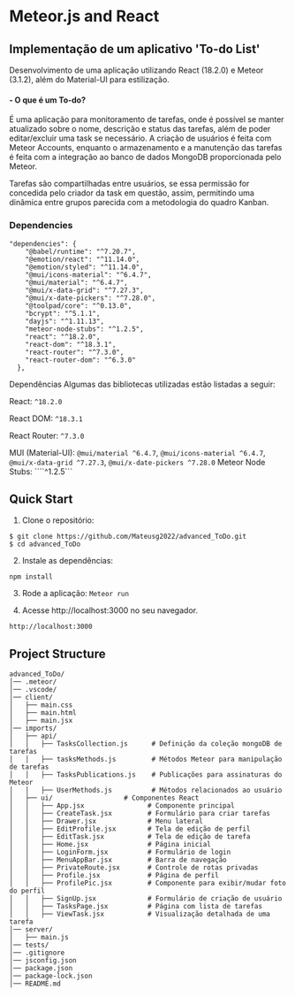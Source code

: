 ﻿# Meteor.js and React

## Implementação de um aplicativo 'To-do List'

Desenvolvimento de uma aplicação utilizando React (18.2.0) e Meteor (3.1.2), além do Material-UI para estilização.

#### - O que é um To-do?
É uma aplicação para monitoramento de tarefas, onde é possível se manter atualizado sobre o nome, descrição e status das tarefas, além de poder editar/excluir uma task se necessário. A criação de usuários é feita com Meteor Accounts, enquanto o armazenamento e a manutenção das tarefas é feita com a integração ao banco de dados MongoDB proporcionada pelo Meteor. 

Tarefas são compartilhadas entre usuários, se essa permissão for concedida pelo criador da task em questão, assim, permitindo uma dinâmica entre grupos parecida com a metodologia do quadro Kanban.

### Dependencies
```
"dependencies": {
    "@babel/runtime": "^7.20.7",
    "@emotion/react": "^11.14.0",
    "@emotion/styled": "^11.14.0",
    "@mui/icons-material": "^6.4.7",
    "@mui/material": "^6.4.7",
    "@mui/x-data-grid": "^7.27.3",
    "@mui/x-date-pickers": "^7.28.0",
    "@toolpad/core": "^0.13.0",
    "bcrypt": "^5.1.1",
    "dayjs": "^1.11.13",
    "meteor-node-stubs": "^1.2.5",
    "react": "^18.2.0",
    "react-dom": "^18.3.1",
    "react-router": "^7.3.0",
    "react-router-dom": "^6.3.0"
  },
```
Dependências
Algumas das bibliotecas utilizadas estão listadas a seguir:

React: ```^18.2.0```

React DOM: ```^18.3.1```

React Router: ```^7.3.0```

MUI (Material-UI): ```@mui/material ^6.4.7```, ```@mui/icons-material ^6.4.7```, ```@mui/x-data-grid ^7.27.3```, ```@mui/x-date-pickers ^7.28.0```
Meteor Node Stubs: ````^1.2.5```


## Quick Start

1. Clone o repositório:
```
$ git clone https://github.com/Mateusg2022/advanced_ToDo.git
$ cd advanced_ToDo
```
2. Instale as dependências:
```
npm install
```

3. Rode a aplicação:
```Meteor run```

4. Acesse http://localhost:3000 no seu navegador.
```
http://localhost:3000
```

## Project Structure
```
advanced_ToDo/
│── .meteor/                 
│── .vscode/                
│── client/                  
│   ├── main.css            
│   ├── main.html            
│   ├── main.jsx             
│── imports/                 
│   ├── api/                
│   │   ├── TasksCollection.js      # Definição da coleção mongoDB de tarefas
│   │   ├── tasksMethods.js         # Métodos Meteor para manipulação de tarefas
│   │   ├── TasksPublications.js    # Publicações para assinaturas do Meteor
│   │   ├── UserMethods.js          # Métodos relacionados ao usuário
│   ├── ui/                  # Componentes React
│   │   ├── App.jsx                # Componente principal
│   │   ├── CreateTask.jsx         # Formulário para criar tarefas
│   │   ├── Drawer.jsx             # Menu lateral
│   │   ├── EditProfile.jsx        # Tela de edição de perfil
│   │   ├── EditTask.jsx           # Tela de edição de tarefa
│   │   ├── Home.jsx               # Página inicial
│   │   ├── LoginForm.jsx          # Formulário de login
│   │   ├── MenuAppBar.jsx         # Barra de navegação
│   │   ├── PrivateRoute.jsx       # Controle de rotas privadas
│   │   ├── Profile.jsx            # Página de perfil
│   │   ├── ProfilePic.jsx         # Componente para exibir/mudar foto do perfil
│   │   ├── SignUp.jsx             # Formulário de criação de usuário
│   │   ├── TasksPage.jsx          # Página com lista de tarefas
│   │   ├── ViewTask.jsx           # Visualização detalhada de uma tarefa 
│── server/                  
│   ├── main.js              
│── tests/                   
│── .gitignore              
│── jsconfig.json           
│── package.json             
│── package-lock.json        
│── README.md
```

